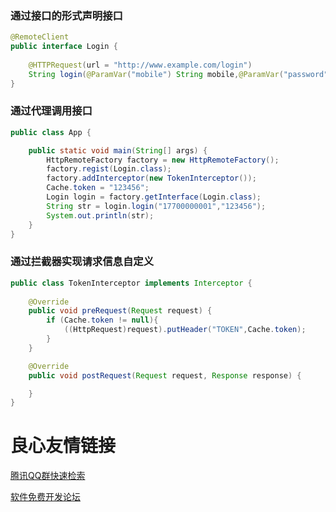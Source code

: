 ### 通过接口的形式声明接口
```java
@RemoteClient
public interface Login {
    
    @HTTPRequest(url = "http://www.example.com/login")
    String login(@ParamVar("mobile") String mobile,@ParamVar("password") String password);
}
```
### 通过代理调用接口
```java
public class App {

    public static void main(String[] args) {
        HttpRemoteFactory factory = new HttpRemoteFactory();
        factory.regist(Login.class);
        factory.addInterceptor(new TokenInterceptor());
        Cache.token = "123456";
        Login login = factory.getInterface(Login.class);
        String str = login.login("17700000001","123456");
        System.out.println(str);
    }
}
```
### 通过拦截器实现请求信息自定义
```java
public class TokenInterceptor implements Interceptor {
    
    @Override
    public void preRequest(Request request) {
        if (Cache.token != null){
            ((HttpRequest)request).putHeader("TOKEN",Cache.token);
        }
    }

    @Override
    public void postRequest(Request request, Response response) {

    }
}
```

 # 良心友情链接

[腾讯QQ群快速检索](http://u.720life.cn/s/8cf73f7c)

[软件免费开发论坛](http://u.720life.cn/s/bbb01dc0)